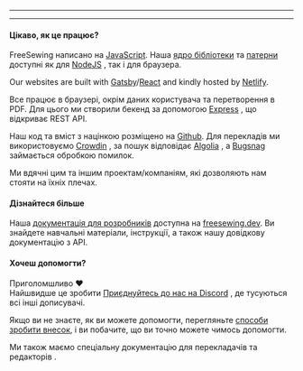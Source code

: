 - - -
- - -

#### Цікаво, як це працює?

FreeSewing написано на [JavaScript](https://developer.mozilla.org/en-US/docs/Web/JavaScript). Наша [ядро бібліотеки](https://www.npmjs.com/package/@freesewing/core) та [патерни](/patterns) доступні як для [NodeJS](https://nodejs.org/) , так і для браузера.

Our websites are built with [Gatsby](https://www.gatsbyjs.com/)/[React](https://reactjs.org/) and kindly hosted by [Netlify](https://www.netlify.com/).

Все працює в браузері, окрім даних користувача та перетворення в PDF. Для цього ми створили бекенд за допомогою [Express](https://expressjs.com/) , що відкриває REST API.

Наш код та вміст з націнкою розміщено на [Github](https://github.com/freesewing/). Для перекладів ми використовуємо [Crowdin](https://crowdin.com/) , за пошук відповідає [Algolia](https://www.algolia.com/) , а [Bugsnag](https://www.bugsnag.com/) займається обробкою помилок.

Ми вдячні цим та іншим проектам/компаніям, які дозволяють нам стояти на їхніх плечах.

#### Дізнайтеся більше

Наша [документація для розробників](https://freesewing.dev) доступна на [freesewing.dev](https://freesewing.dev). Ви знайдете навчальні матеріали, інструкції, а також нашу довідкову документацію з API.

#### Хочеш допомогти?

Приголомшливо ❤️  
Найшвидше це зробити [Приєднуйтесь до нас на Discord](https://discord.freesewing.org/) , де тусуються всі інші дописувачі.

Якщо ви не знаєте, як ви можете допомогти, перегляньте [способи зробити внесок](https://freesewing.dev/howtos/ways-to-contribute), і ви побачите, що ви точно можете чимось допомогти.

Ми також маємо спеціальну документацію для перекладачів [](https://freesewing.dev/guides/translation) та редакторів [](https://freesewing.dev/howtos/editors).
